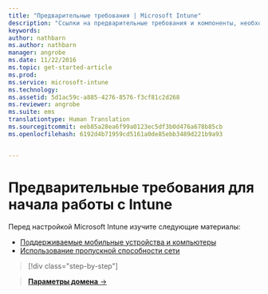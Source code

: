 ```yaml
---
title: "Предварительные требования | Microsoft Intune"
description: "Ссылки на предварительные требования и компоненты, необходимые для работы с Intune"
keywords: 
author: nathbarn
ms.author: nathbarn
manager: angrobe
ms.date: 11/22/2016
ms.topic: get-started-article
ms.prod: 
ms.service: microsoft-intune
ms.technology: 
ms.assetid: 5d1ac59c-a885-4276-8576-f3cf81c2d268
ms.reviewer: angrobe
ms.suite: ems
translationtype: Human Translation
ms.sourcegitcommit: eeb85a28ea6f99a0123ec5df3b0d476a678b85cb
ms.openlocfilehash: 6192d4b71959cd5161a0de85ebb3489d221b9a93


---
```


# <a name="prerequisites-to-getting-started-with-intune"></a>Предварительные требования для начала работы с Intune

Перед настройкой Microsoft Intune изучите следующие материалы:

- [Поддерживаемые мобильные устройства и компьютеры](supported-mobile-devices-and-computers.md)
- [Использование пропускной способности сети](network-bandwidth-use.md)

>[!div class="step-by-step"]

>[**Параметры домена** &rarr;](supported-mobile-devices-and-computers.md)  



<!--HONumber=Dec16_HO2-->


